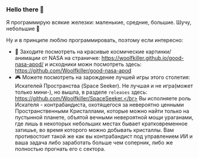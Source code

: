 ### Hello there 👋

Я программирую всякие железки: маленькие, средние, большие. Шучу, небольшие 🌚

Ну и в принципе люблю программировать, поэтому если интересно:

- 🔭 Заходите посмотреть на красивые космические картинки/анимации от NASA на страничке: https://woolfkiller.github.io/good-nasa-apod/ и исходники можн посмотреть здесь: https://github.com/Woolfkiller/good-nasa-apod
- 🎮 Можете посмотреть на зарождение лучшей игры этого столетия: Искателей Пространства (Space Seeker). Не лучшая и не игра(может только мини-), но вышла, в разделе `releases` здесь: https://github.com/Woolfkiller/SpaceSeeker.</br>
Вы исполняете роль Искателя - контрабандиста, охотящегося за невероятно ценными Пространственными Кристаллами, которые можно найти только на пустынной планете, объятой вечными невероятной мощи ураганами, где лишь в некоторых небольших местах бывает кратковременное затишье, во время которого можно добывать кристаллы. Вам противостоит такой же как вы контрабандист под управлением ИИ и ваша задача либо заработать больше чем соперник, либо же полностью прогнать его с сектора.

